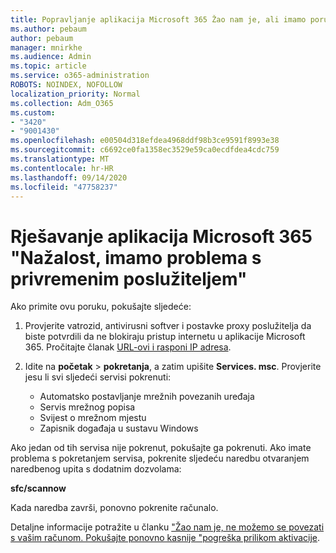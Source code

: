 ```yaml
---
title: Popravljanje aplikacija Microsoft 365 Žao nam je, ali imamo poruku o privremenim problemima s poslužiteljem
ms.author: pebaum
author: pebaum
manager: mnirkhe
ms.audience: Admin
ms.topic: article
ms.service: o365-administration
ROBOTS: NOINDEX, NOFOLLOW
localization_priority: Normal
ms.collection: Adm_O365
ms.custom:
- "3420"
- "9001430"
ms.openlocfilehash: e00504d318efdea4968ddf98b3ce9591f8993e38
ms.sourcegitcommit: c6692ce0fa1358ec3529e59ca0ecdfdea4cdc759
ms.translationtype: MT
ms.contentlocale: hr-HR
ms.lasthandoff: 09/14/2020
ms.locfileid: "47758237"
---
```

# <a name="fixing-the-microsoft-365-apps-sorry-we-are-having-temporary-server-issues-message"></a>Rješavanje aplikacija Microsoft 365 "Nažalost, imamo problema s privremenim poslužiteljem"

Ako primite ovu poruku, pokušajte sljedeće:

1. Provjerite vatrozid, antivirusni softver i postavke proxy poslužitelja da biste potvrdili da ne blokiraju pristup internetu u aplikacije Microsoft 365. Pročitajte članak [URL-ovi i rasponi IP adresa](https://docs.microsoft.com/office365/enterprise/urls-and-ip-address-ranges).

2. Idite na **početak**  >  **pokretanja**, a zatim upišite **Services. msc**. Provjerite jesu li svi sljedeći servisi pokrenuti:
    - Automatsko postavljanje mrežnih povezanih uređaja
    - Servis mrežnog popisa
    - Svijest o mrežnom mjestu
    - Zapisnik događaja u sustavu Windows

Ako jedan od tih servisa nije pokrenut, pokušajte ga pokrenuti. Ako imate problema s pokretanjem servisa, pokrenite sljedeću naredbu otvaranjem naredbenog upita s dodatnim dozvolama:

**sfc/scannow**

Kada naredba završi, ponovno pokrenite računalo.

Detaljne informacije potražite u članku ["Žao nam je, ne možemo se povezati s vašim računom. Pokušajte ponovno kasnije "pogreška prilikom aktivacije](https://docs.microsoft.com/office/troubleshoot/activation-installation/issue-when-activate-office-from-office-365).